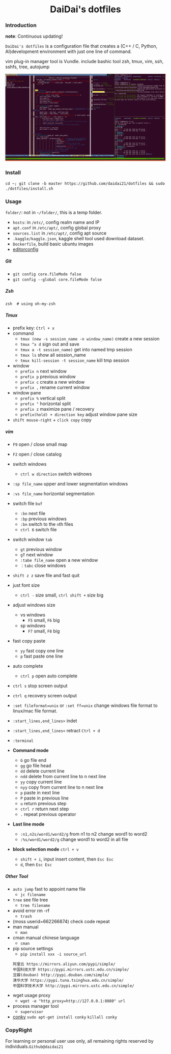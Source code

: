 <div align=center><h1>DaiDai's dotfiles</h1></div>


### Introduction

**note**: Continuous updating!

`DaiDai's dotfiles` is a configuration file that creates a (C++ / C, Python, AI)development environment with just one line of command.

vim plug-in manager tool is Vundle. include bashic tool zsh, tmux, vim, ssh, sshfs, tree, autojump

![index](./img/index.png)

### Install

```shell
cd ~; git clone -b master https://github.com/daidai21/dotfiles && sudo ./dotfiles/install.sh
```

### Usage

`folder/`: not in `~/folder/`, this is a temp folder.

- `hosts`: in `/etc/`, config realm name and IP
- `apt.conf` in `/etc/apt/`, config global proxy
- `sources.list` in `/etc/apt/`, config apt source
- `.kaggle/kaggle.json`, kaggle shell tool used download dataset.
- `Dockerfile`, build basic ubuntu images
- [editorconfig](https://github.com/editorconfig/editorconfig-vscode)

##### Git

- `git config core.fileMode false`
- `git config --global core.fileMode false`

##### Zsh

```shell
zsh  # using oh-my-zsh
```

##### Tmux

- prefix key: `Ctrl + x`
- command
    - `tmux (new -s session_name -n window_name)`  create a new session
    - `tmux ^x d`  sign out and save
    - `tmux a -t session_name)`  get into named tmp session
    - `tmux ls`  show all session_name
    - `tmux kill-session -t session_name`  kill tmp session
- window
    - `prefix n` next window
    - `prefix p` previous window
    - `prefix c` create a new window
    - `prefix ,` rename current window
- window pane
    - `prefix %`  vertical split
    - `prefix "`  horizontal split
    - `prefix z`  maximize pane / recovery
    - `prefix(hold) + direction key`  adjust window pane size
- `shift mouse-right` + `click copy` copy

##### vim

- `F9`  open / close small map
- `F2`  open / close catalog

- switch windows
  - `ctrl w direction`  switch widnows
- `:sp file_name`  upper and lower segmentation windows
- `:vs file_name`  horizontal segmentation
- switch file `buf`
  - `:bn`  next file
  - `:bp`  previous windows
  - `:bn`  switch to the `n`th files
  - `ctrl 6`  switch file
- switch window `tab`
  - `gt`  previous window
  - `gT`  next window
  - `:tabe file_name`  open a new window
  - `：tabc`  close windows

- `shift z z`  save file and fast quit
- just font size
  - `ctrl -` size small, `ctrl shift +` size big
- adjust windows size
  - vs windows
    - `F5` small, `F6` big
  - sp windows
    - `F7` small, `F8` big
- fast copy paste
  - `yy` fast copy one line
  - `p` fast paste one line
- auto complete
  - `ctrl p` open auto complete
- `ctrl s` stop screen output
- `ctrl q` recovery screen output

- `:set fileformat=unix` or `:set ff=unix` change windows file format to linux/mac file format.
- `:start_lines,end_lines>` indet
- `:start_lines,end_lines<` retract   `Ctrl + d`
- `:terminal`

- **Command mode**
  - `G` go file end
  - `gg` go file head
  - `dd` delete current line
  - `ndd`  delete from current line to n next line
  - `yy` copy current line
  - `nyy` copy from current line to n next line
  - `p` paste in next line
  - `P` paste in previous line
  - `u` return previous step
  - `ctrl r` return next step
  - `.` repeat previous operator
- **Last line mode**
  - `:n1,n2s/word1/word2/g` from n1 to n2 change word1 to word2
  - `:%s/word1/word2/g` change word1 to word2 in all file
- **block selection mode** `ctrl + v`
  - `shift + i`, input insert content, then `Esc Esc`
  - `d`, then `Esc Esc`

##### Other Tool

- `auto jump`  fast to appoint name file
    - `jc filename`
- `tree` see file tree
    - `tree filename`
- avoid error rm -rf
    - `trash`
- (moss userid=662266874) check code repeat
- man manual
    - `man`
- cman manual chinese language
    - `cman`
- pip source settings
    - `pip install xxx -i source_url`
    ```
    阿里云 https://mirrors.aliyun.com/pypi/simple/
    中国科技大学 https://pypi.mirrors.ustc.edu.cn/simple/
    豆瓣(douban) http://pypi.douban.com/simple/
    清华大学 https://pypi.tuna.tsinghua.edu.cn/simple/
    中国科学技术大学 http://pypi.mirrors.ustc.edu.cn/simple/
    ```
- wget usage proxy
    - `wget -e "http_proxy=http://127.0.0.1:8080" url`
- process manager tool
    - `supervisor`
- [conky](https://github.com/brndnmtthws/conky)
    `sudo apt-get install conky`
    `killall conky`

### CopyRight

For learning or personal user use only, all remaining rights reserved by individuals.`Github@daidai21`

